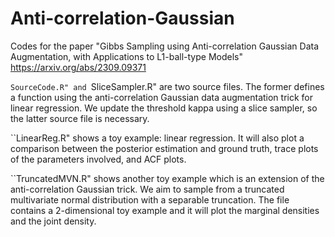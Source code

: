 # Anti-correlation-Gaussian
Codes for the paper "Gibbs Sampling using Anti-correlation Gaussian Data Augmentation, with Applications to L1-ball-type Models" https://arxiv.org/abs/2309.09371

``SourceCode.R" and ``SliceSampler.R" are two source files. The former defines a function using the anti-correlation Gaussian data augmentation trick for linear regression. We update the threshold kappa using a slice sampler, so the latter source file is necessary.

``LinearReg.R" shows a toy example: linear regression. It will also plot a comparison between the posterior estimation and ground truth, trace plots of the parameters involved, and ACF plots.

``TruncatedMVN.R" shows another toy example which is an extension of the anti-correlation Gaussian trick. We aim to sample from a truncated multivariate normal distribution with a separable truncation. The file contains a 2-dimensional toy example and it will plot the marginal densities and the joint density.
